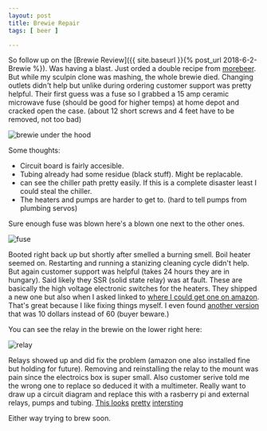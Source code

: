 ```yaml
---
layout: post
title: Brewie Repair
tags: [ beer ]

---
```


So follow up on the [Brewie Review]({{ site.baseurl }}{% post_url 2018-6-2-Brewie %}). Was having a blast. Just orded a double recipe from [morebeer](https://morebeer.com). But while my sculpin clone was mashing, the whole brewie died. Changing outlets didn't help but unlike during ordering customer support was pretty helpful. Their first guess was a fuse so I grabbed a 15 amp ceramic microwave fuse (should be good for higher temps) at home depot and cracked open the case. (about 12 short screws and 4 feet have to be removed, not too bad)

![brewie under the hood](https://images.weserv.nl/?w=650&url=https://pk70ha.dm.files.1drv.com/y4mDUSCLRR9-Wj1mi539ASJ8bDkeaPM9WUKqANL_IF7-bA3vO65d4IfEU7xVd7ZJVNOJSD0zhjKC8k6NTrgIa1T2a5hdMDTlCfA36XnlCNBqU4id9tUMed2OpQqfFj7xNnsK7t58__bvfVopwNEWAkp2C9blC672we7hyUMCP5N6eLoCzOYnB6UJ8KtDGvsn9O59OywtfkRVsr6ST69iHYiOA?width=4032&height=3024&cropmode=none)

Some thoughts:
* Circuit board is fairly accesible.
* Tubing already had some residue (black stuff). Might be replacable.
* can see the chiller path pretty easily. If this is a complete disaster least I could steal the chiller. 
* The heaters and pumps are harder to get to. (hard to tell pumps from plumbing servos)

Sure enough fuse was blown here's a blown one next to the other ones.

![fuse](https://images.weserv.nl/?w=650&url=https://nwev7w.dm.files.1drv.com/y4mPBo8Q8BdILjtsKlMlVuV-J69cNppliqR1Be9ucOraJmorP603lUNoMmoMR9eM0Zx6xd4zGltB_91tn-cyWcvBDkKRy_ga3P1FeeWy0B30uaqgfr7UE3REV72jB6HViBu1n4O53lhDV5nVX0OaG1kgt2pcRW_OXWdCYULpQm_okP_rTIFmxNfzuGHgv1qjkYttX_CkbLBhDilg30yLfaNsg?width=3024&height=4032&cropmode=none)

Booted right back up but shortly after smelled a burning smell. Boil heater seemed on. Restarting and running a stanizing cleaning cycle didn't help. But again customer support was helpful (takes 24 hours they are in hungary). Said likely they SSR (solid state relay) was at fault. These are basically the high voltage electronic switches for the heaters. They shipped a new one but also when I asked linked to [where I could get one on amazon](https://www.amazon.com/Omron-G3NA-220B-DC5-24-Indicator-Phototriac-Isolation/dp/B003B2Z0N6/ref=sr_1_fkmr0_1?ie=UTF8&amp;qid=1542305128&amp;sr=8-1-fkmr0&amp;keywords=20+amp+omron+ssr). That's great because I like fixing things myself. I even found [another version](https://www.amazon.com/gp/product/B074FT4VXB/ref=oh_aui_detailpage_o00_s00?ie=UTF8&psc=1) that was 10 dollars instead of 60 (buyer beware.)

You can see the relay in the brewie on the lower right here:

![relay](https://images.weserv.nl/?w=650&url=https://o9lleg.dm.files.1drv.com/y4mRTSNZLRYP-82IKXuUj8CbQZL9Fo3LXbm0JNg2mhYqs3kC2rZiBMaWsIrM2bWlXYTacUVuPT9UwbMw37Ps7N-3KKIVIrKUlv6qZltLbm-z7wLyQEu3lvp7JIGLCJib_uRoO4Jk-D2s1F1v1gbwAOjJl_g3ljkPOuyHpYDlTiA1gD_f7jdp63wV62cG-VKlB10S3USuBsp_Wxn2vu4SmhVAw?width=4032&height=3024&cropmode=none)


Relays showed up and did fix the problem (amazon one also installed fine but holding for future). Removing and reinstalling the relay to the mount was pain since the electroics box is super small.
Also customer serive told me the wrong one to replace so deduced it with a multimeter. Really want to draw up a circuit diagram and replace this with a rasberry pi and external relays, pumps and tubing.
[This looks](https://www.raspberrypi.org/blog/homebrew-beer-brewing-pi/) [pretty](https://opensource.com/article/17/7/brewing-beer-python-and-raspberry-pi) [intersting](web.craftbeerpi.com/) 

Either way trying to brew soon.




